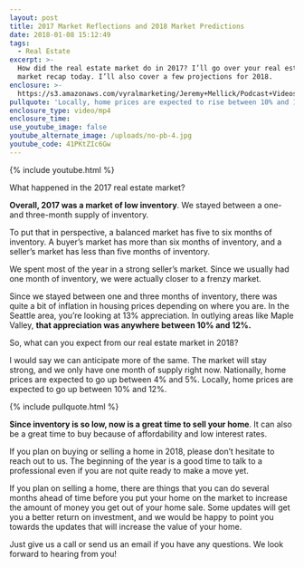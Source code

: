 ```yaml
---
layout: post
title: 2017 Market Reflections and 2018 Market Predictions
date: 2018-01-08 15:12:49
tags:
  - Real Estate
excerpt: >-
  How did the real estate market do in 2017? I’ll go over your real estate
  market recap today. I’ll also cover a few projections for 2018.
enclosure: >-
  https://s3.amazonaws.com/vyralmarketing/Jeremy+Mellick/Podcast+Videos/Excel+Real+Estate+Experts-+2017+Market+Reflections+and+2018+Market+Predictions.mp4
pullquote: 'Locally, home prices are expected to rise between 10% and 12% in 2018.'
enclosure_type: video/mp4
enclosure_time:
use_youtube_image: false
youtube_alternate_image: /uploads/no-pb-4.jpg
youtube_code: 41PKtZIc6Gw
---
```



{% include youtube.html %}

What happened in the 2017 real estate market?

**Overall, 2017 was a market of low inventory**. We stayed between a one- and three-month supply of inventory.

To put that in perspective, a balanced market has five to six months of inventory. A buyer’s market has more than six months of inventory, and a seller’s market has less than five months of inventory.

We spent most of the year in a strong seller’s market. Since we usually had one month of inventory, we were actually closer to a frenzy market.

Since we stayed between one and three months of inventory, there was quite a bit of inflation in housing prices depending on where you are. In the Seattle area, you’re looking at 13% appreciation. In outlying areas like Maple Valley, **that appreciation was anywhere between 10% and 12%.**

So, what can you expect from our real estate market in 2018?

I would say we can anticipate more of the same. The market will stay strong, and we only have one month of supply right now. Nationally, home prices are expected to go up between 4% and 5%. Locally, home prices are expected to go up between 10% and 12%.

{% include pullquote.html %}

**Since inventory is so low, now is a great time to sell your home**. It can also be a great time to buy because of affordability and low interest rates.

If you plan on buying or selling a home in 2018, please don’t hesitate to reach out to us. The beginning of the year is a good time to talk to a professional even if you are not quite ready to make a move yet.

If you plan on selling a home, there are things that you can do several months ahead of time before you put your home on the market to increase the amount of money you get out of your home sale. Some updates will get you a better return on investment, and we would be happy to point you towards the updates that will increase the value of your home.

Just give us a call or send us an email if you have any questions. We look forward to hearing from you!